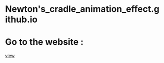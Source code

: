# Newton's_cradle_animation_effect.github.io

# Go to the website :
[view](https://shubham-khantwal.github.io/Newton_cradle_animation_effect.github.io/)
